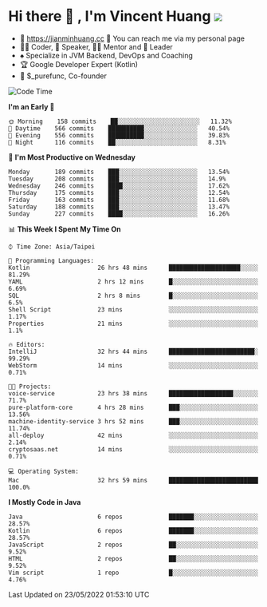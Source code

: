 # Hi there 👋 , I'm Vincent Huang ![](https://komarev.com/ghpvc/?username=Jian-Min-Huang)
- 💎 https://jianminhuang.cc 🙋 You can reach me via my personal page
- 👨‍💻 Coder, 🎤 Speaker, 👨‍🏫 Mentor and 🚀 Leader
- ♠️ Specialize in JVM Backend, DevOps and Coaching
- 🏆 Google Developer Expert (Kotlin)
- 💼 $_purefunc, Co-founder

<!--START_SECTION:waka-->
![Code Time](http://img.shields.io/badge/Code%20Time-0%20secs-blue)

**I'm an Early 🐤** 

```text
🌞 Morning    158 commits    ██░░░░░░░░░░░░░░░░░░░░░░░   11.32% 
🌆 Daytime    566 commits    ██████████░░░░░░░░░░░░░░░   40.54% 
🌃 Evening    556 commits    ██████████░░░░░░░░░░░░░░░   39.83% 
🌙 Night      116 commits    ██░░░░░░░░░░░░░░░░░░░░░░░   8.31%

```
📅 **I'm Most Productive on Wednesday** 

```text
Monday       189 commits    ███░░░░░░░░░░░░░░░░░░░░░░   13.54% 
Tuesday      208 commits    ███░░░░░░░░░░░░░░░░░░░░░░   14.9% 
Wednesday    246 commits    ████░░░░░░░░░░░░░░░░░░░░░   17.62% 
Thursday     175 commits    ███░░░░░░░░░░░░░░░░░░░░░░   12.54% 
Friday       163 commits    ███░░░░░░░░░░░░░░░░░░░░░░   11.68% 
Saturday     188 commits    ███░░░░░░░░░░░░░░░░░░░░░░   13.47% 
Sunday       227 commits    ████░░░░░░░░░░░░░░░░░░░░░   16.26%

```


📊 **This Week I Spent My Time On** 

```text
⌚︎ Time Zone: Asia/Taipei

💬 Programming Languages: 
Kotlin                   26 hrs 48 mins      ████████████████████░░░░░   81.29% 
YAML                     2 hrs 12 mins       █░░░░░░░░░░░░░░░░░░░░░░░░   6.69% 
SQL                      2 hrs 8 mins        █░░░░░░░░░░░░░░░░░░░░░░░░   6.5% 
Shell Script             23 mins             ░░░░░░░░░░░░░░░░░░░░░░░░░   1.17% 
Properties               21 mins             ░░░░░░░░░░░░░░░░░░░░░░░░░   1.1%

🔥 Editors: 
IntelliJ                 32 hrs 44 mins      ████████████████████████░   99.29% 
WebStorm                 14 mins             ░░░░░░░░░░░░░░░░░░░░░░░░░   0.71%

🐱‍💻 Projects: 
voice-service            23 hrs 38 mins      ██████████████████░░░░░░░   71.7% 
pure-platform-core       4 hrs 28 mins       ███░░░░░░░░░░░░░░░░░░░░░░   13.56% 
machine-identity-service 3 hrs 52 mins       ███░░░░░░░░░░░░░░░░░░░░░░   11.74% 
all-deploy               42 mins             ░░░░░░░░░░░░░░░░░░░░░░░░░   2.14% 
cryptosaas.net           14 mins             ░░░░░░░░░░░░░░░░░░░░░░░░░   0.71%

💻 Operating System: 
Mac                      32 hrs 59 mins      █████████████████████████   100.0%

```

**I Mostly Code in Java** 

```text
Java                     6 repos             ███████░░░░░░░░░░░░░░░░░░   28.57% 
Kotlin                   6 repos             ███████░░░░░░░░░░░░░░░░░░   28.57% 
JavaScript               2 repos             ██░░░░░░░░░░░░░░░░░░░░░░░   9.52% 
HTML                     2 repos             ██░░░░░░░░░░░░░░░░░░░░░░░   9.52% 
Vim script               1 repo              █░░░░░░░░░░░░░░░░░░░░░░░░   4.76%

```



 Last Updated on 23/05/2022 01:53:10 UTC
<!--END_SECTION:waka-->
